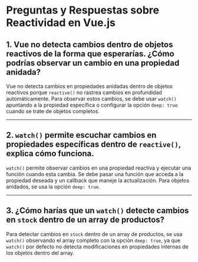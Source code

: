 # Preguntas y Respuestas sobre Reactividad en Vue.js

## 1. Vue no detecta cambios dentro de objetos reactivos de la forma que esperarías. ¿Cómo podrías observar un cambio en una propiedad anidada?

Vue no detecta cambios en propiedades anidadas dentro de objetos reactivos porque `reactive()` no rastrea cambios en profundidad automáticamente. Para observar estos cambios, se debe usar `watch()` apuntando a la propiedad específica o configurar la opción `deep: true` cuando se trate de objetos completos.

---

## 2. `watch()` permite escuchar cambios en propiedades específicas dentro de `reactive()`, explica cómo funciona.

`watch()` permite observar cambios en una propiedad reactiva y ejecutar una función cuando esta cambia. Se debe pasar una función que acceda a la propiedad deseada y un callback que maneje la actualización. Para objetos anidados, se usa la opción `deep: true`.

---

## 3. ¿Cómo harías que un `watch()` detecte cambios en `stock` dentro de un array de productos?

Para detectar cambios en `stock` dentro de un array de productos, se usa `watch()` observando el array completo con la opción `deep: true`, ya que `watch()` por defecto no detecta modificaciones en propiedades internas de los objetos dentro del array.

